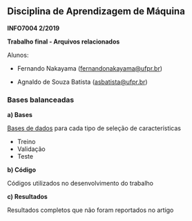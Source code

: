 ## Disciplina de Aprendizagem de Máquina
**INFO7004 2/2019**

**Trabalho final - Arquivos relacionados**

Alunos:
- Fernando Nakayama (fernandonakayama@ufpr.br)

- Agnaldo de Souza Batista (asbatista@ufpr.br)

### Bases balanceadas

**a) Bases**

[Bases de dados](https://github.com/fernandonakayama/Disciplina_Machine_Learning/tree/master/base_balanceada/bases) para cada tipo de seleção de características
- Treino
- Validação
- Teste 

**b) Código**

Códigos utilizados no desenvolvimento do trabalho

**c) Resultados**

Resultados completos que não foram reportados no artigo
